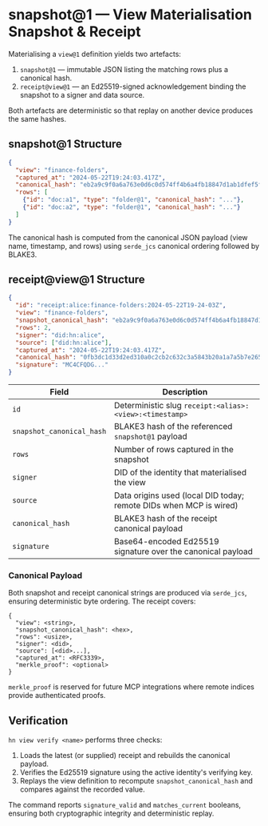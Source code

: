 # snapshot@1 — View Materialisation Snapshot & Receipt

Materialising a `view@1` definition yields two artefacts:

1. `snapshot@1` — immutable JSON listing the matching rows plus a canonical hash.
2. `receipt@view@1` — an Ed25519-signed acknowledgement binding the snapshot to a signer and data source.

Both artefacts are deterministic so that replay on another device produces the
same hashes.

## snapshot@1 Structure

```json
{
  "view": "finance-folders",
  "captured_at": "2024-05-22T19:24:03.417Z",
  "canonical_hash": "eb2a9c9f0a6a763e0d6c0d574ff4b6a4fb18847d1ab1dfef5f157a789ed0fe75",
  "rows": [
    {"id": "doc:a1", "type": "folder@1", "canonical_hash": "..."},
    {"id": "doc:a2", "type": "folder@1", "canonical_hash": "..."}
  ]
}
```

The canonical hash is computed from the canonical JSON payload (view name,
timestamp, and rows) using `serde_jcs` canonical ordering followed by BLAKE3.

## receipt@view@1 Structure

```json
{
  "id": "receipt:alice:finance-folders:2024-05-22T19-24-03Z",
  "view": "finance-folders",
  "snapshot_canonical_hash": "eb2a9c9f0a6a763e0d6c0d574ff4b6a4fb18847d1ab1dfef5f157a789ed0fe75",
  "rows": 2,
  "signer": "did:hn:alice",
  "source": ["did:hn:alice"],
  "captured_at": "2024-05-22T19:24:03.417Z",
  "canonical_hash": "0fb3dc1d33d2ed310a0c2cb2c632c3a5843b20a1a7a5b7e265da8c5c2662dde5",
  "signature": "MC4CFQDG..."
}
```

| Field                    | Description                                                          |
| ------------------------ | -------------------------------------------------------------------- |
| `id`                     | Deterministic slug `receipt:<alias>:<view>:<timestamp>`               |
| `snapshot_canonical_hash`| BLAKE3 hash of the referenced `snapshot@1` payload                    |
| `rows`                   | Number of rows captured in the snapshot                              |
| `signer`                 | DID of the identity that materialised the view                       |
| `source`                 | Data origins used (local DID today; remote DIDs when MCP is wired)   |
| `canonical_hash`         | BLAKE3 hash of the receipt canonical payload                         |
| `signature`              | Base64-encoded Ed25519 signature over the canonical payload          |

### Canonical Payload

Both snapshot and receipt canonical strings are produced via `serde_jcs`, ensuring
deterministic byte ordering. The receipt covers:

```
{
  "view": <string>,
  "snapshot_canonical_hash": <hex>,
  "rows": <usize>,
  "signer": <did>,
  "source": [<did>...],
  "captured_at": <RFC3339>,
  "merkle_proof": <optional>
}
```

`merkle_proof` is reserved for future MCP integrations where remote indices provide
authenticated proofs.

## Verification

`hn view verify <name>` performs three checks:

1. Loads the latest (or supplied) receipt and rebuilds the canonical payload.
2. Verifies the Ed25519 signature using the active identity's verifying key.
3. Replays the view definition to recompute `snapshot_canonical_hash` and compares
   against the recorded value.

The command reports `signature_valid` and `matches_current` booleans, ensuring
both cryptographic integrity and deterministic replay.
